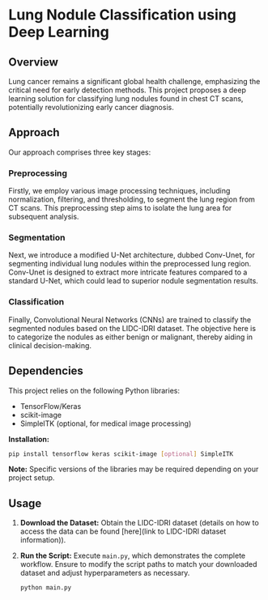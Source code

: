 # Lung Nodule Classification using Deep Learning

## Overview
Lung cancer remains a significant global health challenge, emphasizing the critical need for early detection methods. This project proposes a deep learning solution for classifying lung nodules found in chest CT scans, potentially revolutionizing early cancer diagnosis.

## Approach
Our approach comprises three key stages:

### Preprocessing
Firstly, we employ various image processing techniques, including normalization, filtering, and thresholding, to segment the lung region from CT scans. This preprocessing step aims to isolate the lung area for subsequent analysis.

### Segmentation
Next, we introduce a modified U-Net architecture, dubbed Conv-Unet, for segmenting individual lung nodules within the preprocessed lung region. Conv-Unet is designed to extract more intricate features compared to a standard U-Net, which could lead to superior nodule segmentation results.

### Classification
Finally, Convolutional Neural Networks (CNNs) are trained to classify the segmented nodules based on the LIDC-IDRI dataset. The objective here is to categorize the nodules as either benign or malignant, thereby aiding in clinical decision-making.

## Dependencies
This project relies on the following Python libraries:
- TensorFlow/Keras
- scikit-image
- SimpleITK (optional, for medical image processing)

**Installation:**
```bash
pip install tensorflow keras scikit-image [optional] SimpleITK
```
**Note:** Specific versions of the libraries may be required depending on your project setup.

## Usage

1. **Download the Dataset:**
   Obtain the LIDC-IDRI dataset (details on how to access the data can be found [here](link to LIDC-IDRI dataset information)).

2. **Run the Script:**
   Execute `main.py`, which demonstrates the complete workflow. Ensure to modify the script paths to match your downloaded dataset and adjust hyperparameters as necessary.
   
   ```bash
   python main.py
```

